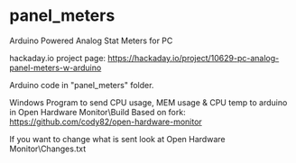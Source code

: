 # panel_meters
Arduino Powered Analog Stat Meters for PC

hackaday.io project page: https://hackaday.io/project/10629-pc-analog-panel-meters-w-arduino

Arduino code in "panel_meters" folder.

Windows Program to send CPU usage, MEM usage & CPU temp to arduino in Open Hardware Monitor\Build
Based on fork: https://github.com/cody82/open-hardware-monitor

If you want to change what is sent look at Open Hardware Monitor\Changes.txt

